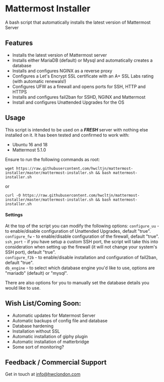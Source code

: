 # Mattermost Installer

A bash script that automatically installs the latest version of Mattermost Server

## Features

* Installs the latest version of Mattermost server
* Installs either MariaDB (default) or Mysql and automatically creates a database 
* Installs and configures NGINX as a reverse proxy
* Configures a Let's Encrypt SSL certificate with an A+ SSL Labs rating (with automatic renewals!)
* Configures UFW as a firewall and opens ports for SSH, HTTP and HTTPS
* Installs and configures fail2ban for SSHD, NGINX and Mattermost
* Install and configures Unattended Upgrades for the OS

## Usage

This script is intended to be used on a _**FRESH**_ server with nothing else installed on it. It has been tested and confirmed to work with:
* Ubuntu 16 and 18
* Mattermost 5.1.0

Ensure to run the following commands as root:

    wget https://raw.githubusercontent.com/hwcltjn/mattermost-installer/master/mattermost-installer.sh && bash mattermost-installer.sh
or 

    curl -O https://raw.githubusercontent.com/hwcltjn/mattermost-installer/master/mattermost-installer.sh && bash mattermost-installer.sh

#### Settings

At the top of the script you can modify the following options:
```configure_uu``` - to enable/disable configuration of Unattended Upgrades, default "true".  
```configure_fw``` - to enable/disable configuration of the firewall, default "true".  
```ssh_port``` - if you have setup a custom SSH port, the script will take this into consideration when setting up the firewall (it will not change your system's SSH port), default "true".  
```configure_f2b``` - to enable/disable installation and configuration of fail2ban, default "true".  
```db_engine``` - to select which database engine you'd like to use, options are "mariadb" (default) or "mysql".  

There are also options for you to manually set the database details you would like to use.

## Wish List/Coming Soon:

* Automatic updates for Matermost Server
* Automatic backups of config file and database
* Database hardening
* Installation without SSL
* Automatic installation of giphy plugin
* Automatic installation of matterbridge
* Some sort of monitoring?

## Feedback / Commercial Support

Get in touch at info@hwclondon.com